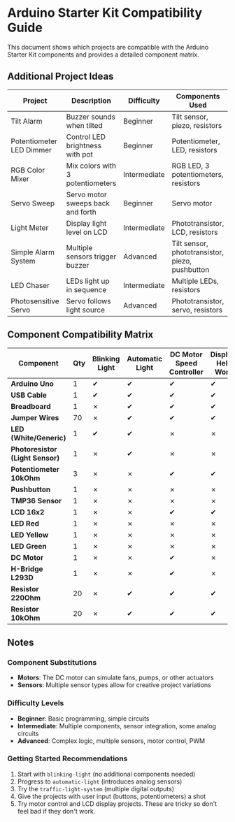 # Arduino Starter Kit Compatibility Guide

This document shows which projects are compatible with the Arduino Starter Kit components and provides a detailed component matrix.

## Additional Project Ideas

| Project | Description | Difficulty | Components Used |
|---------|-------------|------------|-----------------|
| Tilt Alarm | Buzzer sounds when tilted | Beginner | Tilt sensor, piezo, resistors |
| Potentiometer LED Dimmer | Control LED brightness with pot | Beginner | Potentiometer, LED, resistors |
| RGB Color Mixer | Mix colors with 3 potentiometers | Intermediate | RGB LED, 3 potentiometers, resistors |
| Servo Sweep | Servo motor sweeps back and forth | Beginner | Servo motor |
| Light Meter | Display light level on LCD | Intermediate | Phototransistor, LCD, resistors |
| Simple Alarm System | Multiple sensors trigger buzzer | Advanced | Tilt sensor, phototransistor, piezo, pushbutton |
| LED Chaser | LEDs light up in sequence | Intermediate | Multiple LEDs, resistors |
| Photosensitive Servo | Servo follows light source | Advanced | Phototransistor, servo, resistors |

## Component Compatibility Matrix

| Component | Qty | Blinking Light | Automatic Light | DC Motor Speed Controller | Displays Hello World | Push Button Counter | Temp Display | Temperature Logger | Traffic Lights |
|-----------|-----|----------------|-----------------|--------------------------|---------------------|---------------------|-------------|--------------------|----------------|
| **Arduino Uno** | 1 | ✔ | ✔ | ✔ | ✔ | ✔ | ✔ | ✔ | ✔ |
| **USB Cable** | 1 | ✔ | ✔ | ✔ | ✔ | ✔ | ✔ | ✔ | ✔ |
| **Breadboard** | 1 | ✗ | ✔ | ✔ | ✔ | ✔ | ✔ | ✔ | ✔ |
| **Jumper Wires** | 70 | ✗ | ✔ | ✔ | ✔ | ✔ | ✔ | ✔ | ✔ |
| **LED (White/Generic)** | 1 | ✔ | ✔ | ✗ | ✗ | ✗ | ✗ | ✗ | ✗ |
| **Photoresistor (Light Sensor)** | 1 | ✗ | ✔ | ✗ | ✗ | ✗ | ✗ | ✗ | ✗ |
| **Potentiometer 10kOhm** | 3 | ✗ | ✗ | ✔ | ✔ | ✔ | ✔ | ✗ | ✗ |
| **Pushbutton** | 1 | ✗ | ✗ | ✗ | ✗ | ✔ | ✗ | ✗ | ✗ |
| **TMP36 Sensor** | 1 | ✗ | ✗ | ✗ | ✗ | ✗ | ✔ | ✔ | ✗ |
| **LCD 16x2** | 1 | ✗ | ✗ | ✔ | ✔ | ✔ | ✔ | ✗ | ✗ |
| **LED Red** | 1 | ✗ | ✗ | ✗ | ✗ | ✗ | ✗ | ✗ | ✔ |
| **LED Yellow** | 1 | ✗ | ✗ | ✗ | ✗ | ✗ | ✗ | ✗ | ✔ |
| **LED Green** | 1 | ✗ | ✗ | ✗ | ✗ | ✗ | ✗ | ✗ | ✔ |
| **DC Motor** | 1 | ✗ | ✗ | ✔ | ✗ | ✗ | ✗ | ✗ | ✗ |
| **H-Bridge L293D** | 1 | ✗ | ✗ | ✔ | ✗ | ✗ | ✗ | ✗ | ✗ |
| **Resistor 220Ohm** | 20 | ✗ | ✔ | ✔ | ✔ | ✔ | ✔ | ✔ | ✔ |
| **Resistor 10kOhm** | 20 | ✗ | ✔ | ✔ | ✔ | ✔ | ✔ | ✔ | ✔ |

## Notes

### Component Substitutions

- **Motors**: The DC motor can simulate fans, pumps, or other actuators
- **Sensors**: Multiple sensor types allow for creative project variations

### Difficulty Levels

- **Beginner**: Basic programming, simple circuits
- **Intermediate**: Multiple components, sensor integration, some analog circuits
- **Advanced**: Complex logic, multiple sensors, motor control, PWM

### Getting Started Recommendations

1. Start with `blinking-light` (no additional components needed)
2. Progress to `automatic-light` (introduces analog sensors)
3. Try the `traffic-light-system` (multiple digital outputs)
4. Give the projects with user input (buttons, potentiometers) a shot
5. Try motor control and LCD display projects. These are tricky so don't feel bad if they don't work.
